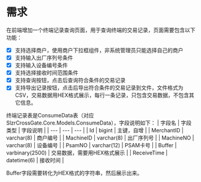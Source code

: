 # 需求
在前端增加一个终端记录查询页面，用于查询终端的交易记录，页面需要包含以下功能：
- [x] 支持选择商户，使用商户下拉框组件，非系统管理员只能选择自己的商户
- [x] 支持输入出厂序列号条件
- [x] 支持输入设备编号条件
- [x] 支持选择接收时间范围条件
- [x] 支持查询按钮，点击后查询符合条件的交易记录
- [x] 支持导出记录按钮，点击后导出符合条件的交易记录到文件，文件格式为CSV，交易数据用HEX格式展示，每行一条记录，只包含交易数据，不包含其它信息。

终端记录表是ConsumeData表（对应SlzrCrossGate.Core.Models.ConsumeData），字段说明如下：
| 字段名 | 字段类型 | 字段说明 |
| --- | --- | --- |
| Id | bigint | 主键，自增 |
| MerchantID | varchar(8) | 商户编号 |
| MachineID | varchar(8) | 出厂序列号 |
| MachineNO | varchar(8) | 设备编号 |
| PsamNO | varchar(12) | PSAM卡号 |
| Buffer | varbinary(2500) | 交易数据，需要用HEX格式展示 |
| ReceiveTime | datetime(6) | 接收时间 |

Buffer字段需要转化为HEX格式的字符串，然后展示出来。

